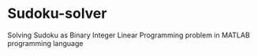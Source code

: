 # Sudoku-solver
Solving Sudoku as Binary Integer Linear Programming problem in MATLAB programming language
